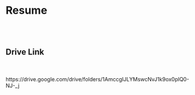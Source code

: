 <h1>Resume</h1>
</br>
</br>
<h2>Drive Link</h2>
</br>
</br>
https://drive.google.com/drive/folders/1AmccgIJLYMswcNvJ1k9ox0plQ0-NJ-_j